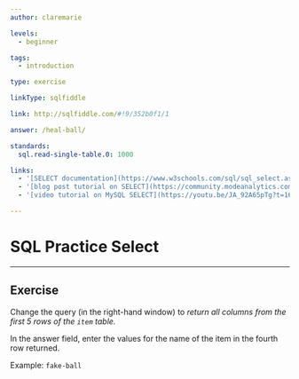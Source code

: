 ```yaml
---
author: claremarie

levels:
  - beginner

tags:
  - introduction

type: exercise

linkType: sqlfiddle

link: http://sqlfiddle.com/#!9/352b0f1/1

answer: /heal-ball/

standards:
  sql.read-single-table.0: 1000

links:
  - '[SELECT documentation](https://www.w3schools.com/sql/sql_select.asp){documentation}'
  - '[blog post tutorial on SELECT](https://community.modeanalytics.com/sql/tutorial/sql-select-statement/){website}'
  - '[video tutorial on MySQL SELECT](https://youtu.be/JA_92A65pTg?t=16s){video}'

---
```


# SQL Practice Select

---        
## Exercise

Change the query (in the right-hand window) to *return all columns from the first 5 rows of the `item` table.*

In the answer field, enter the values for the name of the item in the fourth row returned.

Example: `fake-ball`
 
